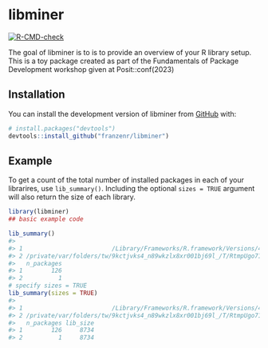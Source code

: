 
<!-- README.md is generated from README.Rmd. Please edit that file -->

# libminer

<!-- badges: start -->

[![R-CMD-check](https://github.com/franzenr/libminer/actions/workflows/R-CMD-check.yaml/badge.svg)](https://github.com/franzenr/libminer/actions/workflows/R-CMD-check.yaml)
<!-- badges: end -->

The goal of libminer is to is to provide an overview of your R library
setup. This is a toy package created as part of the Fundamentals of
Package Development workshop given at Posit::conf(2023)

## Installation

You can install the development version of libminer from
[GitHub](https://github.com/) with:

``` r
# install.packages("devtools")
devtools::install_github("franzenr/libminer")
```

## Example

To get a count of the total number of installed packages in each of your
librarires, use `lib_summary()`. Including the optional `sizes = TRUE`
argument will also return the size of each library.

``` r
library(libminer)
## basic example code

lib_summary()
#>                                                                                         Library
#> 1                         /Library/Frameworks/R.framework/Versions/4.3-x86_64/Resources/library
#> 2 /private/var/folders/tw/9kctjvks4_n89wkzlx8xr001bj69l_/T/RtmpUgo71t/temp_libpath1597427ec777b
#>   n_packages
#> 1        126
#> 2          1
# specify sizes = TRUE
lib_summary(sizes = TRUE)
#>                                                                                         Library
#> 1                         /Library/Frameworks/R.framework/Versions/4.3-x86_64/Resources/library
#> 2 /private/var/folders/tw/9kctjvks4_n89wkzlx8xr001bj69l_/T/RtmpUgo71t/temp_libpath1597427ec777b
#>   n_packages lib_size
#> 1        126     8734
#> 2          1     8734
```
